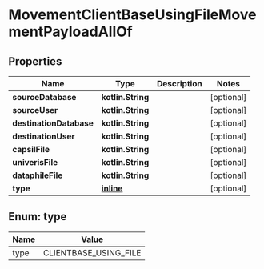 
# MovementClientBaseUsingFileMovementPayloadAllOf

## Properties
Name | Type | Description | Notes
------------ | ------------- | ------------- | -------------
**sourceDatabase** | **kotlin.String** |  |  [optional]
**sourceUser** | **kotlin.String** |  |  [optional]
**destinationDatabase** | **kotlin.String** |  |  [optional]
**destinationUser** | **kotlin.String** |  |  [optional]
**capsilFile** | **kotlin.String** |  |  [optional]
**univerisFile** | **kotlin.String** |  |  [optional]
**dataphileFile** | **kotlin.String** |  |  [optional]
**type** | [**inline**](#Type) |  |  [optional]


<a name="Type"></a>
## Enum: type
Name | Value
---- | -----
type | CLIENTBASE_USING_FILE



